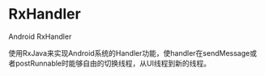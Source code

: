 # RxHandler
Android RxHandler

使用RxJava来实现Android系统的Handler功能，使handler在sendMessage或者postRunnable时能够自由的切换线程，从UI线程到新的线程。
